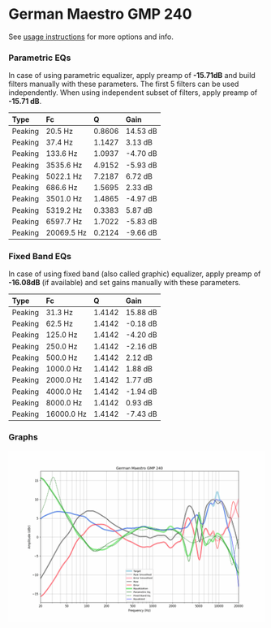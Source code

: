 # German Maestro GMP 240
See [usage instructions](https://github.com/jaakkopasanen/AutoEq#usage) for more options and info.

### Parametric EQs
In case of using parametric equalizer, apply preamp of **-15.71dB** and build filters manually
with these parameters. The first 5 filters can be used independently.
When using independent subset of filters, apply preamp of **-15.71 dB**.

| Type    | Fc         |      Q | Gain     |
|:--------|:-----------|:-------|:---------|
| Peaking | 20.5 Hz    | 0.8606 | 14.53 dB |
| Peaking | 37.4 Hz    | 1.1427 | 3.13 dB  |
| Peaking | 133.6 Hz   | 1.0937 | -4.70 dB |
| Peaking | 3535.6 Hz  | 4.9152 | -5.93 dB |
| Peaking | 5022.1 Hz  | 7.2187 | 6.72 dB  |
| Peaking | 686.6 Hz   | 1.5695 | 2.33 dB  |
| Peaking | 3501.0 Hz  | 1.4865 | -4.97 dB |
| Peaking | 5319.2 Hz  | 0.3383 | 5.87 dB  |
| Peaking | 6597.7 Hz  | 1.7022 | -5.83 dB |
| Peaking | 20069.5 Hz | 0.2124 | -9.66 dB |

### Fixed Band EQs
In case of using fixed band (also called graphic) equalizer, apply preamp of **-16.08dB**
(if available) and set gains manually with these parameters.

| Type    | Fc         |      Q | Gain     |
|:--------|:-----------|:-------|:---------|
| Peaking | 31.3 Hz    | 1.4142 | 15.88 dB |
| Peaking | 62.5 Hz    | 1.4142 | -0.18 dB |
| Peaking | 125.0 Hz   | 1.4142 | -4.20 dB |
| Peaking | 250.0 Hz   | 1.4142 | -2.16 dB |
| Peaking | 500.0 Hz   | 1.4142 | 2.12 dB  |
| Peaking | 1000.0 Hz  | 1.4142 | 1.88 dB  |
| Peaking | 2000.0 Hz  | 1.4142 | 1.77 dB  |
| Peaking | 4000.0 Hz  | 1.4142 | -1.94 dB |
| Peaking | 8000.0 Hz  | 1.4142 | 0.93 dB  |
| Peaking | 16000.0 Hz | 1.4142 | -7.43 dB |

### Graphs
![](./German%20Maestro%20GMP%20240.png)